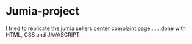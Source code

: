 # Jumia-project
I tried to replicate the jumia sellers center complaint page.......done with HTML, CSS and JAVASCRIPT.

